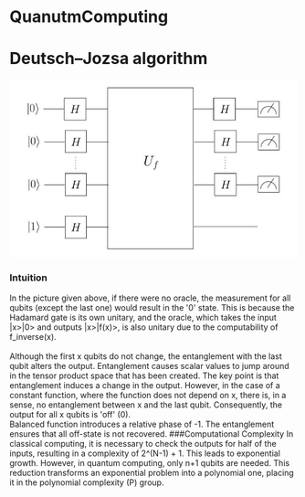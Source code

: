 # QuanutmComputing</br>
# Deutsch–Jozsa algorithm</br>
![Alt text](pictures/DJA.jpg/?raw=true "DJA")</br>
### Intuition</br>
In the picture given above, if there were no oracle, the measurement for all qubits (except the last one) would result in the '0' state. This is because the Hadamard gate is its own unitary, and the oracle, which takes the input |x>|0> and outputs |x>|f(x)>, is also unitary due to the computability of f_inverse(x).
</br>
</br>
Although the first x qubits do not change, the entanglement with the last qubit alters the output. Entanglement causes scalar values to jump around in the tensor product space that has been created. The key point is that entanglement induces a change in the output. However, in the case of a constant function, where the function does not depend on x, there is, in a sense, no entanglement between x and the last qubit. Consequently, the output for all x qubits is 'off' (0).
</br>
Balanced function introduces a relative phase of -1. The entanglement ensures that all off-state is not recovered.
###Computational Complexity
In classical computing, it is necessary to check the outputs for half of the inputs, resulting in a complexity of 2^(N-1) + 1. This leads to exponential growth. However, in quantum computing, only n+1 qubits are needed. This reduction transforms an exponential problem into a polynomial one, placing it in the polynomial complexity (P) group.
